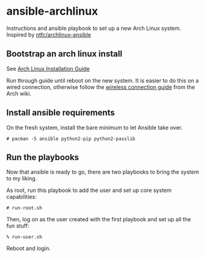 # ansible-archlinux
Instructions and ansible playbook to set up a new Arch Linux system.
Inspired by [ntfc/archlinux-ansible][ntfc-arch-ansible]

## Bootstrap an arch linux install
See [Arch Linux Installation Guide][install-guide]

Run through guide until reboot on the new system. It is easier to do this on a
wired connection, otherwise follow the [wireless connection guide][wireless-guide]
from the Arch wiki.

## Install ansible requirements
On the fresh system, install the bare minimum to let Ansible take over.
```
# pacman -S ansible python2-pip python2-passlib
```
## Run the playbooks
Now that ansible is ready to go, there are two playbooks to bring the system to
my liking.

As root, run this playbook to add the user and set up core system capabilities:
```
# run-root.sh
```

Then, log on as the user created with the first playbook and set up all the fun
stuff:
```
% run-user.sh
```

Reboot and login.

[ntfc-arch-ansible]: https://github.com/ntfc/archlinux-ansible
[install-guide]: https://wiki.archlinux.org/index.php/installation_guide
[wireless-guide]: https://wiki.archlinux.org/index.php/Wireless_network_configuration
